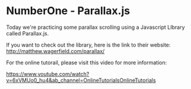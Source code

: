 # NumberOne - Parallax.js

Today we're practicing some parallax scrolling using a Javascript LIbrary called Parallax.js.

If you want to check out the library, here is the link to their website:
  http://matthew.wagerfield.com/parallax/

For the online tutorail, please visit this video for more information:

https://www.youtube.com/watch?v=6xVMUo0_hu4&ab_channel=OnlineTutorialsOnlineTutorials